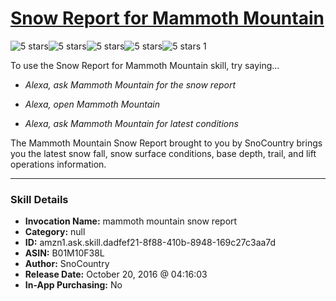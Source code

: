 # [Snow Report for Mammoth Mountain](http://alexa.amazon.com/#skills/amzn1.ask.skill.dadfef21-8f88-410b-8948-169c27c3aa7d)
![5 stars](../../images/ic_star_black_18dp_1x.png)![5 stars](../../images/ic_star_black_18dp_1x.png)![5 stars](../../images/ic_star_black_18dp_1x.png)![5 stars](../../images/ic_star_black_18dp_1x.png)![5 stars](../../images/ic_star_black_18dp_1x.png) 1

To use the Snow Report for Mammoth Mountain skill, try saying...

* *Alexa, ask Mammoth Mountain for the snow report*

* *Alexa, open Mammoth Mountain*

* *Alexa, ask Mammoth Mountain for latest conditions*

The Mammoth Mountain Snow Report brought to you by SnoCountry brings you the latest snow fall, snow surface conditions,  base depth, trail, and lift operations information.

***

### Skill Details

* **Invocation Name:** mammoth mountain snow report
* **Category:** null
* **ID:** amzn1.ask.skill.dadfef21-8f88-410b-8948-169c27c3aa7d
* **ASIN:** B01M10F38L
* **Author:** SnoCountry
* **Release Date:** October 20, 2016 @ 04:16:03
* **In-App Purchasing:** No
